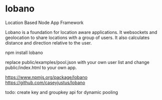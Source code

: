 lobano
======

Location Based Node App Framework

Lobano is a foundation for location aware applications. It websockets and geolocation to share locations with a group of users. It also calculates distance and direction relative to the user.

npm install lobano

replace public/examples/pool.json with your own user list and change public/index.html to your own app.

https://www.npmjs.org/package/lobano
https://github.com/caseyjustus/lobano

todo: create key and groupkey api for dynamic pooling

